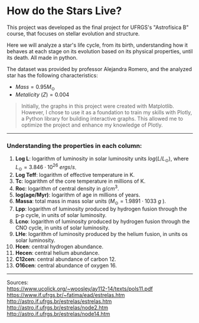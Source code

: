 # **How do the Stars Live?**
This project was developed as the final project for UFRGS's "Astrofísica B" course, that focuses on stellar evolution and structure.

Here we will analyze a star's life cycle, from its birth, understanding how it behaves at each stage on its evolution based on its physical properties, until its death. All made in python.


The dataset was provided by professor Alejandra Romero, and the analyzed star has the following characteristics:


*    $Mass=0.95M_\odot$
*   $Metalicity \ (Z) = 0.004$

> Initially, the graphs in this project were created with Matplotlib. However, I chose to use it as a foundation to train my skills with Plotly, a Python library for building interactive graphs. This allowed me to optimize the project and enhance my knowledge of Plotly.

---

### **Understanding the properties in each column:**
1. **Log L**: logarithm of luminosity in solar luminosity units $log(L/L_ \odot)$, where $L_ \odot=3.846 \cdot 10^{26} \ ergs/s$.
2. **Log Teff**: logarithm of effective temperature in K.
3. **Tc**: logarithm of the core temperature in millions of K.
4. **Roc**: logarithm of central density in $g/cm^3$.
5. **log(age/Myr)**: logarithm of age in millions of years.
6. **Massa**: total mass in mass solar units ($M_ \odot = 1.9891 \cdot 1033 \ g$ ).
7. **Lpp**: logarithm of luminosity produced by hydrogen fusion through the p-p cycle, in units of solar luminosity.
8. **Lcno**: logarithm of luminosity produced by hydrogen fusion through the CNO cycle, in units of solar luminosity.
9. **LHe**: logarithm of luminosity produced by the helium fusion, in units os solar luminosity.
10. **Hcen**: central hydrogen abundance.
11. **Hecen**: central helium abundance.
12. **C12cen**: central abundance of carbon 12.
13. **O16cen**: central abundance of oxygen 16.

---

Sources:\
https://www.ucolick.org/~woosley/ay112-14/texts/pols11.pdf \
https://www.if.ufrgs.br/~fatima/ead/estrelas.htm \
http://astro.if.ufrgs.br/estrelas/estrelas.htm \
http://astro.if.ufrgs.br/estrelas/node2.htm \
http://astro.if.ufrgs.br/estrelas/node14.htm 

